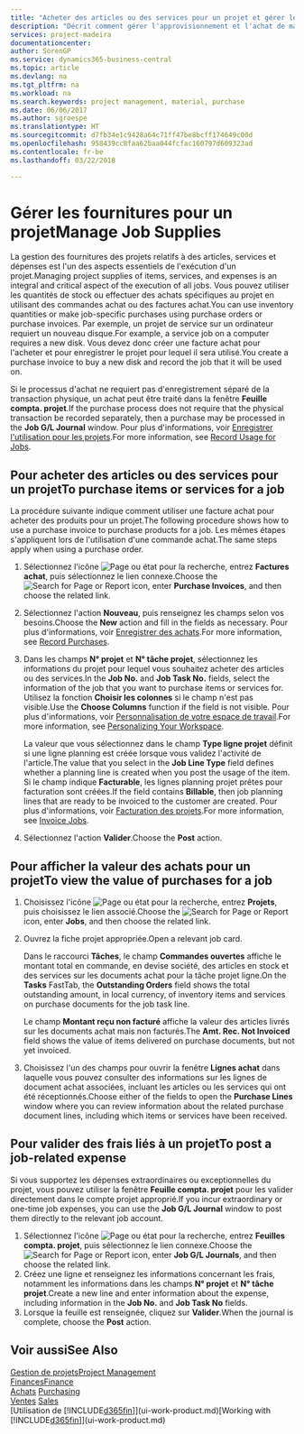 ```yaml
---
title: "Acheter des articles ou des services pour un projet et gérer les fournitures| Microsoft Docs"
description: "Décrit comment gérer l'approvisionnement et l'achat de matériel et de services pour les projets."
services: project-madeira
documentationcenter: 
author: SorenGP
ms.service: dynamics365-business-central
ms.topic: article
ms.devlang: na
ms.tgt_pltfrm: na
ms.workload: na
ms.search.keywords: project management, material, purchase
ms.date: 06/06/2017
ms.author: sgroespe
ms.translationtype: HT
ms.sourcegitcommit: d7fb34e1c9428a64c71ff47be8bcff174649c00d
ms.openlocfilehash: 958439cc8faa62baa044fcfac160797d609323ad
ms.contentlocale: fr-be
ms.lasthandoff: 03/22/2018

---
```

# <a name="manage-job-supplies"></a><span data-ttu-id="3ff11-103">Gérer les fournitures pour un projet</span><span class="sxs-lookup"><span data-stu-id="3ff11-103">Manage Job Supplies</span></span>
<span data-ttu-id="3ff11-104">La gestion des fournitures des projets relatifs à des articles, services et dépenses est l'un des aspects essentiels de l'exécution d'un projet.</span><span class="sxs-lookup"><span data-stu-id="3ff11-104">Managing project supplies of items, services, and expenses is an integral and critical aspect of the execution of all jobs.</span></span> <span data-ttu-id="3ff11-105">Vous pouvez utiliser les quantités de stock ou effectuer des achats spécifiques au projet en utilisant des commandes achat ou des factures achat.</span><span class="sxs-lookup"><span data-stu-id="3ff11-105">You can use inventory quantities or make job-specific purchases using purchase orders or purchase invoices.</span></span> <span data-ttu-id="3ff11-106">Par exemple, un projet de service sur un ordinateur requiert un nouveau disque.</span><span class="sxs-lookup"><span data-stu-id="3ff11-106">For example, a service job on a computer requires a new disk.</span></span> <span data-ttu-id="3ff11-107">Vous devez donc créer une facture achat pour l'acheter et pour enregistrer le projet pour lequel il sera utilisé.</span><span class="sxs-lookup"><span data-stu-id="3ff11-107">You create a purchase invoice to buy a new disk and record the job that it will be used on.</span></span>

<span data-ttu-id="3ff11-108">Si le processus d'achat ne requiert pas d'enregistrement séparé de la transaction physique, un achat peut être traité dans la fenêtre **Feuille compta. projet**.</span><span class="sxs-lookup"><span data-stu-id="3ff11-108">If the purchase process does not require that the physical transaction be recorded separately, then a purchase may be processed in the **Job G/L Journal** window.</span></span> <span data-ttu-id="3ff11-109">Pour plus d'informations, voir [Enregistrer l'utilisation pour les projets](projects-how-record-job-usage.md).</span><span class="sxs-lookup"><span data-stu-id="3ff11-109">For more information, see [Record Usage for Jobs](projects-how-record-job-usage.md).</span></span>

## <a name="to-purchase-items-or-services-for-a-job"></a><span data-ttu-id="3ff11-110">Pour acheter des articles ou des services pour un projet</span><span class="sxs-lookup"><span data-stu-id="3ff11-110">To purchase items or services for a job</span></span>
<span data-ttu-id="3ff11-111">La procédure suivante indique comment utiliser une facture achat pour acheter des produits pour un projet.</span><span class="sxs-lookup"><span data-stu-id="3ff11-111">The following procedure shows how to use a purchase invoice to purchase products for a job.</span></span> <span data-ttu-id="3ff11-112">Les mêmes étapes s'appliquent lors de l'utilisation d'une commande achat.</span><span class="sxs-lookup"><span data-stu-id="3ff11-112">The same steps apply when using a purchase order.</span></span>  

1. <span data-ttu-id="3ff11-113">Sélectionnez l'icône ![Page ou état pour la recherche](media/ui-search/search_small.png "icône Page ou état pour la recherche"), entrez **Factures achat**, puis sélectionnez le lien connexe.</span><span class="sxs-lookup"><span data-stu-id="3ff11-113">Choose the ![Search for Page or Report](media/ui-search/search_small.png "Search for Page or Report icon") icon, enter **Purchase Invoices**, and then choose the related link.</span></span>  
2. <span data-ttu-id="3ff11-114">Sélectionnez l'action **Nouveau**, puis renseignez les champs selon vos besoins.</span><span class="sxs-lookup"><span data-stu-id="3ff11-114">Choose the **New** action and fill in the fields as necessary.</span></span> <span data-ttu-id="3ff11-115">Pour plus d'informations, voir [Enregistrer des achats](purchasing-how-record-purchases.md).</span><span class="sxs-lookup"><span data-stu-id="3ff11-115">For more information, see [Record Purchases](purchasing-how-record-purchases.md).</span></span>
3. <span data-ttu-id="3ff11-116">Dans les champs **N° projet** et **N° tâche projet**, sélectionnez les informations du projet pour lequel vous souhaitez acheter des articles ou des services.</span><span class="sxs-lookup"><span data-stu-id="3ff11-116">In the **Job No.** and **Job Task No.** fields, select the information of the job that you want to purchase items or services for.</span></span> <span data-ttu-id="3ff11-117">Utilisez la fonction **Choisir les colonnes** si le champ n'est pas visible.</span><span class="sxs-lookup"><span data-stu-id="3ff11-117">Use the **Choose Columns** function if the field is not visible.</span></span> <span data-ttu-id="3ff11-118">Pour plus d'informations, voir [Personnalisation de votre espace de travail](ui-personalization-user.md).</span><span class="sxs-lookup"><span data-stu-id="3ff11-118">For more information, see [Personalizing Your Workspace](ui-personalization-user.md).</span></span>

    <span data-ttu-id="3ff11-119">La valeur que vous sélectionnez dans le champ **Type ligne projet** définit si une ligne planning est créée lorsque vous validez l'activité de l'article.</span><span class="sxs-lookup"><span data-stu-id="3ff11-119">The value that you select in the **Job Line Type** field defines whether a planning line is created when you post the usage of the item.</span></span> <span data-ttu-id="3ff11-120">Si le champ indique **Facturable**, les lignes planning projet prêtes pour facturation sont créées.</span><span class="sxs-lookup"><span data-stu-id="3ff11-120">If the field contains **Billable**, then job planning lines that are ready to be invoiced to the customer are created.</span></span> <span data-ttu-id="3ff11-121">Pour plus d'informations, voir [Facturation des projets](projects-how-invoice-jobs.md).</span><span class="sxs-lookup"><span data-stu-id="3ff11-121">For more information, see [Invoice Jobs](projects-how-invoice-jobs.md).</span></span>
4. <span data-ttu-id="3ff11-122">Sélectionnez l'action **Valider**.</span><span class="sxs-lookup"><span data-stu-id="3ff11-122">Choose the **Post** action.</span></span>

## <a name="to-view-the-value-of-purchases-for-a-job"></a><span data-ttu-id="3ff11-123">Pour afficher la valeur des achats pour un projet</span><span class="sxs-lookup"><span data-stu-id="3ff11-123">To view the value of purchases for a job</span></span>
1. <span data-ttu-id="3ff11-124">Choisissez l'icône ![Page ou état pour la recherche](media/ui-search/search_small.png "Page ou état pour la recherche"), entrez **Projets**, puis choisissez le lien associé.</span><span class="sxs-lookup"><span data-stu-id="3ff11-124">Choose the ![Search for Page or Report](media/ui-search/search_small.png "Search for Page or Report icon") icon, enter **Jobs**, and then choose the related link.</span></span>
2. <span data-ttu-id="3ff11-125">Ouvrez la fiche projet appropriée.</span><span class="sxs-lookup"><span data-stu-id="3ff11-125">Open a relevant job card.</span></span>

    <span data-ttu-id="3ff11-126">Dans le raccourci **Tâches**, le champ **Commandes ouvertes** affiche le montant total en commande, en devise société, des articles en stock et des services sur les documents achat pour la tâche projet ligne.</span><span class="sxs-lookup"><span data-stu-id="3ff11-126">On the **Tasks** FastTab, the **Outstanding Orders** field shows the total outstanding amount, in local currency, of inventory items and services on purchase documents for the job task line.</span></span>  

    <span data-ttu-id="3ff11-127">Le champ **Montant reçu non facturé** affiche la valeur des articles livrés sur les documents achat mais non facturés.</span><span class="sxs-lookup"><span data-stu-id="3ff11-127">The **Amt. Rec. Not Invoiced** field shows the value of items delivered on purchase documents, but not yet invoiced.</span></span>  
3. <span data-ttu-id="3ff11-128">Choisissez l'un des champs pour ouvrir la fenêtre **Lignes achat** dans laquelle vous pouvez consulter des informations sur les lignes de document achat associées, incluant les articles ou les services qui ont été réceptionnés.</span><span class="sxs-lookup"><span data-stu-id="3ff11-128">Choose either of the fields to open the **Purchase Lines** window where you can review information about the related purchase document lines, including which items or services have been received.</span></span>

## <a name="to-post-a-job-related-expense"></a><span data-ttu-id="3ff11-129">Pour valider des frais liés à un projet</span><span class="sxs-lookup"><span data-stu-id="3ff11-129">To post a job-related expense</span></span>
<span data-ttu-id="3ff11-130">Si vous supportez les dépenses extraordinaires ou exceptionnelles du projet, vous pouvez utiliser la fenêtre **Feuille compta. projet** pour les valider directement dans le compte projet approprié.</span><span class="sxs-lookup"><span data-stu-id="3ff11-130">If you incur extraordinary or one-time job expenses, you can use the **Job G/L Journal** window to post them directly to the relevant job account.</span></span>

1. <span data-ttu-id="3ff11-131">Sélectionnez l'icône ![Page ou état pour la recherche](media/ui-search/search_small.png "Page ou état pour la recherche"), entrez **Feuilles compta. projet**, puis sélectionnez le lien connexe.</span><span class="sxs-lookup"><span data-stu-id="3ff11-131">Choose the ![Search for Page or Report](media/ui-search/search_small.png "Search for Page or Report icon") icon, enter **Job G/L Journals**, and then choose the related link.</span></span>  
2. <span data-ttu-id="3ff11-132">Créez une ligne et renseignez les informations concernant les frais, notamment les informations dans les champs **N° projet** et **N° tâche projet**.</span><span class="sxs-lookup"><span data-stu-id="3ff11-132">Create a new line and enter information about the expense, including information in the **Job No.** and **Job Task No** fields.</span></span>  
3. <span data-ttu-id="3ff11-133">Lorsque la feuille est renseignée, cliquez sur **Valider**.</span><span class="sxs-lookup"><span data-stu-id="3ff11-133">When the journal is complete, choose the **Post** action.</span></span>

## <a name="see-also"></a><span data-ttu-id="3ff11-134">Voir aussi</span><span class="sxs-lookup"><span data-stu-id="3ff11-134">See Also</span></span>
[<span data-ttu-id="3ff11-135">Gestion de projets</span><span class="sxs-lookup"><span data-stu-id="3ff11-135">Project Management</span></span>](projects-manage-projects.md)  
[<span data-ttu-id="3ff11-136">Finances</span><span class="sxs-lookup"><span data-stu-id="3ff11-136">Finance</span></span>](finance.md)  
<span data-ttu-id="3ff11-137">[Achats](purchasing-manage-purchasing.md)       </span><span class="sxs-lookup"><span data-stu-id="3ff11-137">[Purchasing](purchasing-manage-purchasing.md)       </span></span>  
<span data-ttu-id="3ff11-138">[Ventes](sales-manage-sales.md)    </span><span class="sxs-lookup"><span data-stu-id="3ff11-138">[Sales](sales-manage-sales.md)    </span></span>  
<span data-ttu-id="3ff11-139">[Utilisation de [!INCLUDE[d365fin](includes/d365fin_md.md)]](ui-work-product.md)</span><span class="sxs-lookup"><span data-stu-id="3ff11-139">[Working with [!INCLUDE[d365fin](includes/d365fin_md.md)]](ui-work-product.md)</span></span>  

